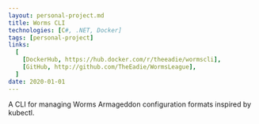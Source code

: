 ```yaml
---
layout: personal-project.md
title: Worms CLI
technologies: [C#, .NET, Docker]
tags: [personal-project]
links:
  [
    [DockerHub, https://hub.docker.com/r/theeadie/wormscli],
    [GitHub, http://github.com/TheEadie/WormsLeague],
  ]
date: 2020-01-01
---
```


A CLI for managing Worms Armageddon configuration formats inspired by kubectl.
